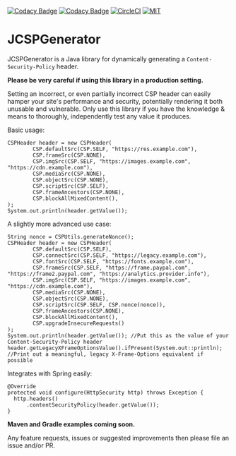[![Codacy Badge](https://api.codacy.com/project/badge/Grade/3252efe6e79b4ce7b249222634cf9aed)](https://www.codacy.com/app/berry120/JCSPGenerator?utm_source=github.com&amp;utm_medium=referral&amp;utm_content=berry120/JCSPGenerator&amp;utm_campaign=Badge_Grade)
[![Codacy Badge](https://api.codacy.com/project/badge/Coverage/3252efe6e79b4ce7b249222634cf9aed)](https://www.codacy.com/app/berry120/JCSPGenerator?utm_source=github.com&utm_medium=referral&utm_content=berry120/JCSPGenerator&utm_campaign=Badge_Coverage)
[![CircleCI](https://circleci.com/gh/berry120/JCSPGenerator.svg?style=svg)](https://circleci.com/gh/berry120/JCSPGenerator)
[![MIT](https://img.shields.io/badge/license-MIT-green.svg)](https://opensource.org/licenses/MIT)

# JCSPGenerator
JCSPGenerator is a Java library for dynamically generating a `Content-Security-Policy` header.

**Please be very careful if using this library in a production setting.**

Setting an incorrect, or even partially incorrect CSP header can easily hamper your site's performance and security, potentially rendering it both unusable and vulnerable. Only use this library if you have the knowledge & means to thoroughly, independently test any value it produces.

Basic usage:

    CSPHeader header = new CSPHeader(
            CSP.defaultSrc(CSP.SELF, "https://res.example.com"),
            CSP.frameSrc(CSP.NONE),
            CSP.imgSrc(CSP.SELF, "https://images.example.com", "https://cdn.example.com"),
            CSP.mediaSrc(CSP.NONE),
            CSP.objectSrc(CSP.NONE),
            CSP.scriptSrc(CSP.SELF),
            CSP.frameAncestors(CSP.NONE),
            CSP.blockAllMixedContent(),
    );
    System.out.println(header.getValue());

A slightly more advanced use case:

    String nonce = CSPUtils.generateNonce();
    CSPHeader header = new CSPHeader(
            CSP.defaultSrc(CSP.SELF),
            CSP.connectSrc(CSP.SELF, "https://legacy.example.com"),
            CSP.fontSrc(CSP.SELF, "https://fonts.example.com"),
            CSP.frameSrc(CSP.SELF, "https://frame.paypal.com", "https://frame2.paypal.com", "https://analytics.provider.info"),
            CSP.imgSrc(CSP.SELF, "https://images.example.com", "https://cdn.example.com"),
            CSP.mediaSrc(CSP.NONE),
            CSP.objectSrc(CSP.NONE),
            CSP.scriptSrc(CSP.SELF, CSP.nonce(nonce)),
            CSP.frameAncestors(CSP.NONE),
            CSP.blockAllMixedContent(),
            CSP.upgradeInsecureRequests()
    );
    System.out.println(header.getValue()); //Put this as the value of your Content-Security-Policy header
    header.getLegacyXFrameOptionsValue().ifPresent(System.out::println); //Print out a meaningful, legacy X-Frame-Options equivalent if possible
    
Integrates with Spring easily:

    @Override
    protected void configure(HttpSecurity http) throws Exception {
      http.headers()
          .contentSecurityPolicy(header.getValue());
    }
  
**Maven and Gradle examples coming soon.**

Any feature requests, issues or suggested improvements then please file an issue and/or PR.


